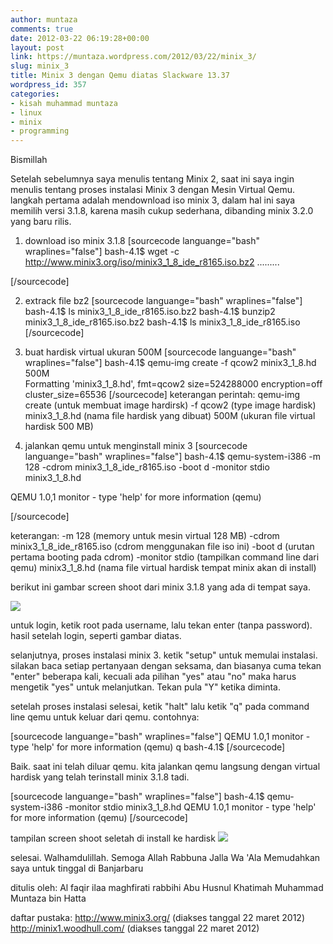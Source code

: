 ```yaml
---
author: muntaza
comments: true
date: 2012-03-22 06:19:28+00:00
layout: post
link: https://muntaza.wordpress.com/2012/03/22/minix_3/
slug: minix_3
title: Minix 3 dengan Qemu diatas Slackware 13.37
wordpress_id: 357
categories:
- kisah muhammad muntaza
- linux
- minix
- programming
---
```


Bismillah 

Setelah sebelumnya saya menulis tentang Minix 2, saat ini saya ingin menulis tentang proses instalasi Minix 3 dengan Mesin Virtual Qemu. langkah pertama adalah mendownload iso minix 3, dalam hal ini saya memilih versi 3.1.8, karena masih cukup sederhana, dibanding minix 3.2.0 yang baru rilis. 

1. download iso minix 3.1.8
[sourcecode languange="bash" wraplines="false"]
bash-4.1$ wget -c http://www.minix3.org/iso/minix3_1_8_ide_r8165.iso.bz2
.........

[/sourcecode]

2. extrack file bz2
[sourcecode languange="bash" wraplines="false"]
bash-4.1$ ls
minix3_1_8_ide_r8165.iso.bz2
bash-4.1$ bunzip2 minix3_1_8_ide_r8165.iso.bz2 
bash-4.1$ ls
minix3_1_8_ide_r8165.iso
[/sourcecode]

3. buat hardisk virtual ukuran 500M
[sourcecode languange="bash" wraplines="false"]
bash-4.1$ qemu-img create -f qcow2 minix3_1_8.hd 500M       
Formatting 'minix3_1_8.hd', fmt=qcow2 size=524288000 encryption=off cluster_size=65536 
[/sourcecode]
keterangan perintah:
qemu-img create (untuk membuat image hardirsk)
-f qcow2 (type image hardisk)
minix3_1_8.hd (nama file hardisk yang dibuat)
500M (ukuran file virtual hardisk 500 MB)

4. jalankan qemu untuk menginstall minix 3
[sourcecode languange="bash" wraplines="false"]
bash-4.1$ qemu-system-i386 -m 128 -cdrom minix3_1_8_ide_r8165.iso -boot d -monitor stdio minix3_1_8.hd 

QEMU 1.0,1 monitor - type 'help' for more information
(qemu)

[/sourcecode]

keterangan:
-m 128 (memory untuk mesin virtual 128 MB)
-cdrom minix3_1_8_ide_r8165.iso (cdrom menggunakan file iso ini)
-boot d (urutan pertama booting pada cdrom)
-monitor stdio (tampilkan command line dari qemu)
minix3_1_8.hd (nama file virtual hardisk tempat minix akan di install)

berikut ini gambar screen shoot dari minix 3.1.8 yang ada di tempat saya.

[![](http://muntaza.files.wordpress.com/2012/03/minix3a.png?w=300)](http://muntaza.files.wordpress.com/2012/03/minix3a.png)

untuk login, ketik root pada username, lalu tekan enter (tanpa password). hasil setelah login, seperti gambar diatas.

selanjutnya, proses instalasi minix 3. ketik "setup" untuk memulai instalasi. silakan baca setiap pertanyaan dengan seksama, dan biasanya cuma tekan "enter" beberapa kali, kecuali ada pilihan "yes" atau "no" maka harus mengetik "yes" untuk melanjutkan. Tekan pula "Y" ketika diminta.

setelah proses instalasi selesai, ketik "halt" lalu ketik "q" pada command line qemu untuk keluar dari qemu. contohnya:

[sourcecode languange="bash" wraplines="false"]
QEMU 1.0,1 monitor - type 'help' for more information
(qemu) q
bash-4.1$ 
[/sourcecode]

Baik. saat ini telah diluar qemu. kita jalankan qemu langsung dengan virtual hardisk yang telah terinstall minix 3.1.8 tadi.

[sourcecode languange="bash" wraplines="false"]
bash-4.1$ qemu-system-i386 -monitor stdio minix3_1_8.hd 
QEMU 1.0,1 monitor - type 'help' for more information
(qemu) 
[/sourcecode]

tampilan screen shoot seletah di install ke hardisk
[![](http://muntaza.files.wordpress.com/2012/03/minix3_hd.png?w=300)](http://muntaza.files.wordpress.com/2012/03/minix3_hd.png)

selesai. Walhamdulillah. Semoga Allah Rabbuna Jalla Wa 'Ala Memudahkan saya untuk tinggal di Banjarbaru

ditulis oleh: Al faqir ilaa maghfirati rabbihi Abu Husnul Khatimah Muhammad Muntaza bin Hatta

daftar pustaka:
http://www.minix3.org/   (diakses tanggal 22 maret 2012)
http://minix1.woodhull.com/  (diakses tanggal 22 maret 2012)
